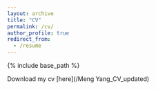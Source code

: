 ```yaml
---
layout: archive
title: "CV"
permalink: /cv/
author_profile: true
redirect_from:
  - /resume
---
```


{% include base_path %}

Download my cv [here](/Meng Yang_CV_updated)

